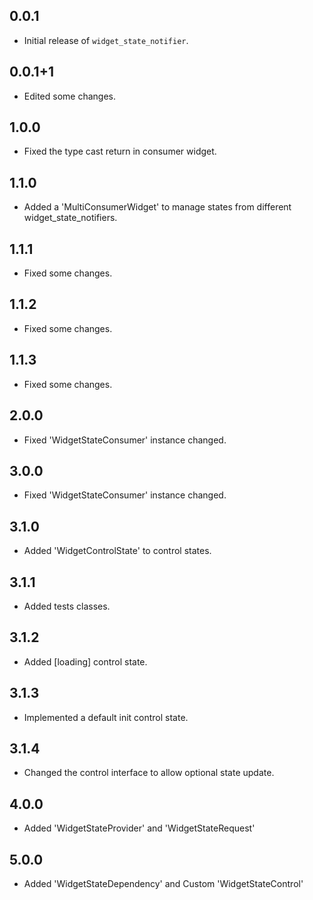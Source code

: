 ## 0.0.1
- Initial release of `widget_state_notifier`.

## 0.0.1+1
- Edited some changes.

## 1.0.0
- Fixed the type cast return in consumer widget.

## 1.1.0
- Added a 'MultiConsumerWidget' to manage states from different widget_state_notifiers.

## 1.1.1
- Fixed some changes.

## 1.1.2
- Fixed some changes.

## 1.1.3
- Fixed some changes.

## 2.0.0
- Fixed 'WidgetStateConsumer' instance changed.

## 3.0.0
- Fixed 'WidgetStateConsumer' instance changed.

## 3.1.0
- Added 'WidgetControlState' to control states.

## 3.1.1
- Added tests classes.

## 3.1.2
- Added [loading] control state.

## 3.1.3
- Implemented a default init control state.

## 3.1.4
- Changed the control interface to allow optional state update.

## 4.0.0
- Added 'WidgetStateProvider' and 'WidgetStateRequest'

## 5.0.0
- Added 'WidgetStateDependency' and Custom 'WidgetStateControl'